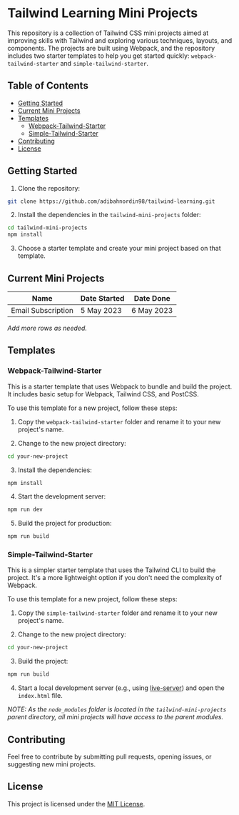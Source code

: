 # Tailwind Learning Mini Projects

This repository is a collection of Tailwind CSS mini projects aimed at improving skills with Tailwind and exploring various techniques, layouts, and components. The projects are built using Webpack, and the repository includes two starter templates to help you get started quickly: `webpack-tailwind-starter` and `simple-tailwind-starter`.

## Table of Contents

- [Getting Started](#getting-started)
- [Current Mini Projects](#current-mini-projects)
- [Templates](#templates)
  - [Webpack-Tailwind-Starter](#webpack-tailwind-starter)
  - [Simple-Tailwind-Starter](#simple-tailwind-starter)
- [Contributing](#contributing)
- [License](#license)

## Getting Started

1. Clone the repository:

```bash
git clone https://github.com/adibahnordin98/tailwind-learning.git
```

2. Install the dependencies in the `tailwind-mini-projects` folder:

```bash
cd tailwind-mini-projects
npm install
```

3. Choose a starter template and create your mini project based on that template.

## Current Mini Projects

| Name                | Date Started | Date Done  |
|---------------------|--------------|------------|
| Email Subscription  | 5 May 2023   | 6 May 2023 |

_Add more rows as needed._

## Templates

### Webpack-Tailwind-Starter

This is a starter template that uses Webpack to bundle and build the project. It includes basic setup for Webpack, Tailwind CSS, and PostCSS.

To use this template for a new project, follow these steps:

1. Copy the `webpack-tailwind-starter` folder and rename it to your new project's name.

2. Change to the new project directory:

```bash
cd your-new-project
```

3. Install the dependencies:

```bash
npm install
```

4. Start the development server:

```bash
npm run dev
```

5. Build the project for production:

```bash
npm run build
```

### Simple-Tailwind-Starter

This is a simpler starter template that uses the Tailwind CLI to build the project. It's a more lightweight option if you don't need the complexity of Webpack.

To use this template for a new project, follow these steps:

1. Copy the `simple-tailwind-starter` folder and rename it to your new project's name.

2. Change to the new project directory:

```bash
cd your-new-project
```

3. Build the project:

```bash
npm run build
```

4. Start a local development server (e.g., using [live-server](https://www.npmjs.com/package/live-server)) and open the `index.html` file.

_NOTE: As the `node_modules` folder is located in the `tailwind-mini-projects` parent directory, all mini projects will have access to the parent modules._

## Contributing

Feel free to contribute by submitting pull requests, opening issues, or suggesting new mini projects.

## License

This project is licensed under the [MIT License](https://opensource.org/licenses/MIT).